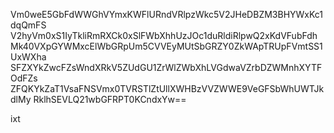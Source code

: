 Vm0weE5GbFdWWGhVYmxKWFlURndVRlpzWkc5V2JHeDBZM3BHYWxKc1dqQmFS
V2hyVm0xS1IyTkliRmRXCk0xSlFWbXhhUzJOc1duRldiRlpwQ2xKdVFubFdh
Mk40VXpGYWMxcElWbGRpUm5CVVEyMUtSbGRZY0ZkWApTRUpFVmtSS1UxWXha
SFZXYkZwcFZsWndXRkV5ZUdGU1ZrWlZWbXhLVGdwaVZrbDZWMnhXYTFOdFZs
ZFQKYkZaT1VsaFNSVmx0TVRSTlZtUllXWHBzVVZWWE9VeGFSbWhUWTJkdlMy
RklhSEVLQ21wbGFRPT0KCndxYw==

ixt